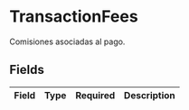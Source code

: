 # TransactionFees

Comisiones asociadas al pago.


## Fields

| Field       | Type        | Required    | Description |
| ----------- | ----------- | ----------- | ----------- |